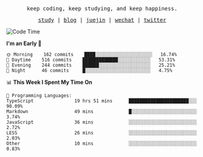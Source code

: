 <p align="center">
  <samp>
    <span>keep coding, keep studying, and keep happiness.</span>
  </samp>
</p>

<p align="center">
  <samp>
    <a href="https://github.com/ouduidui/fe-study">study</a> |
    <a href="https://deweyou.me">blog</a>  |
    <a href="https://juejin.cn/user/4309700183594366">juejin</a> |
    <a href="https://user-images.githubusercontent.com/54696834/165071004-6509e3f2-90c3-448c-9d92-3da42b0c2021.jpeg">wechat</a> |
    <a href="https://twitter.com/ouduidui">twitter</a>
  </samp>
</p>

<!--START_SECTION:waka-->
![Code Time](http://img.shields.io/badge/Code%20Time-2%2C228%20hrs%2052%20mins-blue)

**I'm an Early 🐤** 

```text
🌞 Morning    162 commits    ████░░░░░░░░░░░░░░░░░░░░░   16.74% 
🌆 Daytime    516 commits    █████████████░░░░░░░░░░░░   53.31% 
🌃 Evening    244 commits    ██████░░░░░░░░░░░░░░░░░░░   25.21% 
🌙 Night      46 commits     █░░░░░░░░░░░░░░░░░░░░░░░░   4.75%

```


📊 **This Week I Spent My Time On** 

```text
💬 Programming Languages: 
TypeScript               19 hrs 51 mins      ██████████████████████░░░   90.09% 
Markdown                 49 mins             █░░░░░░░░░░░░░░░░░░░░░░░░   3.74% 
JavaScript               36 mins             ░░░░░░░░░░░░░░░░░░░░░░░░░   2.72% 
LESS                     26 mins             ░░░░░░░░░░░░░░░░░░░░░░░░░   2.03% 
Other                    10 mins             ░░░░░░░░░░░░░░░░░░░░░░░░░   0.83%

```


<!--END_SECTION:waka-->
